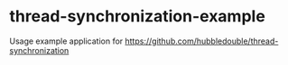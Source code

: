 # thread-synchronization-example
Usage example application for https://github.com/hubbledouble/thread-synchronization
